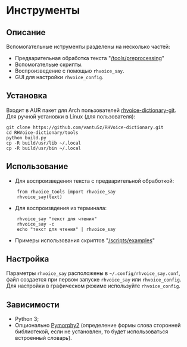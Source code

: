 # Инструменты

## Описание

Вспомогательные иструменты разделены на несколько частей:

* Предварительная обработка текста "[/tools/preprocessing](https://github.com/vantu5z/RHVoice-dictionary/tree/master/tools/preprocessing)"
* Вспомогательые скрипты.
* Воспроизведение с помощью `rhvoice_say`.
* GUI для настройки `rhvoice_config`.

## Установка

Входит в AUR пакет для Arch пользователей [rhvoice-dictionary-git](https://aur.archlinux.org/packages/rhvoice-dictionary-git/).<br>
Для ручной установки в Linux (для пользователя):
```
git clone https://github.com/vantu5z/RHVoice-dictionary.git
cd RHVoice-dictionary/tools
python build.py
cp -R build/usr/lib ~/.local
cp -R build/usr/bin ~/.local
```

## Использование

* Для воспроизведения текста с предварительной обработкой:
```
    from rhvoice_tools import rhvoice_say
    rhvoice_say(text)
```
* Для воспроизвдения из терминала:
```
    rhvoice_say "текст для чтения"
    rhvoice_say -c
    echo "текст для чтения" | rhvoice_say
```
* Примеры использования скриптов "[/scripts/examples](https://github.com/vantu5z/RHVoice-dictionary/tree/master/tools/scripts/examples)"

## Настройка

Параметры `rhvoice_say` расположены в `~/.config/rhvoice_say.conf`, файл создается при первом запуске `rhvoice_say` или `rhvoice_config`.<br>
Для настройки в графическом режиме используйте `rhvoice_config`.

## Зависимости
* Python 3;
* Опционально [Pymorphy2](https://github.com/kmike/pymorphy2) (определение формы слова сторонней библиотекой, если не установлен, то будет использоваться встроенный словарь).
